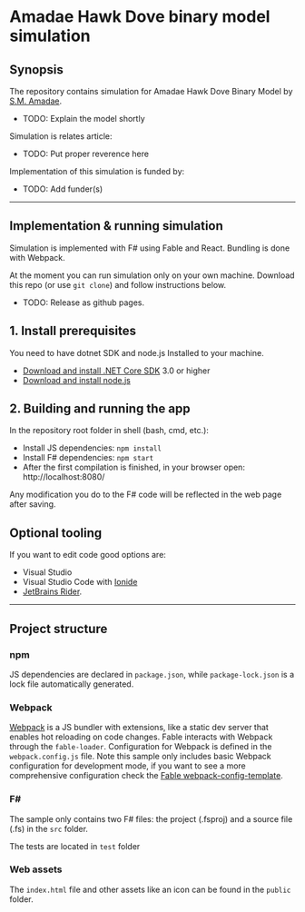 # Amadae Hawk Dove binary model simulation

## Synopsis

The repository contains simulation for Amadae Hawk Dove Binary Model by [S.M. Amadae](https://amadae.com/).

* TODO: Explain the model shortly

Simulation is relates article:

* TODO: Put proper reverence here

Implementation of this simulation is funded by:

* TODO: Add funder(s)

---

## Implementation & running simulation

Simulation is implemented with F# using Fable and React. Bundling is done with Webpack.

At the moment you can run simulation only on your own machine. Download this repo (or use `git clone`) and follow instructions below.

* TODO: Release as github pages.

## 1. Install prerequisites

You need to have dotnet SDK and node.js Installed to your machine.

* [Download and install .NET Core SDK](https://www.microsoft.com/net/download/core) 3.0 or higher
* [Download and install node.js](https://nodejs.org)

## 2. Building and running the app

In the repository root folder in shell (bash, cmd, etc.):

* Install JS dependencies: `npm install`
* Install F# dependencies: `npm start`
* After the first compilation is finished, in your browser open: http://localhost:8080/

Any modification you do to the F# code will be reflected in the web page after saving.

## Optional tooling

If you want to edit code good options are:
* Visual Studio
* Visual Studio Code with [Ionide](http://ionide.io/)
* [JetBrains Rider](https://www.jetbrains.com/rider/).


----

## Project structure

### npm

JS dependencies are declared in `package.json`, while `package-lock.json` is a lock file automatically generated.

### Webpack

[Webpack](https://webpack.js.org) is a JS bundler with extensions, like a static dev server that enables hot reloading on code changes. Fable interacts with Webpack through the `fable-loader`. Configuration for Webpack is defined in the `webpack.config.js` file. Note this sample only includes basic Webpack configuration for development mode, if you want to see a more comprehensive configuration check the [Fable webpack-config-template](https://github.com/fable-compiler/webpack-config-template/blob/master/webpack.config.js).

### F#

The sample only contains two F# files: the project (.fsproj) and a source file (.fs) in the `src` folder.

The tests are located in `test` folder

### Web assets

The `index.html` file and other assets like an icon can be found in the `public` folder.
